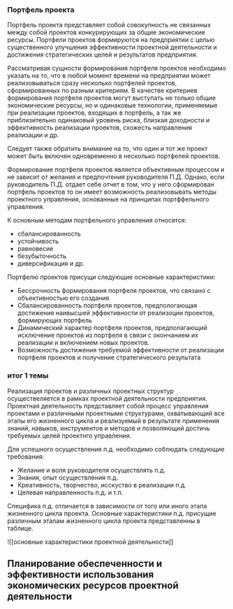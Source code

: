 ### Портфель проекта
Портфель проекта представляет собой совокупность не связанных между собой проектов конкурирующих за общие экономические ресурсы.
Портфели проектов формируются на предприятии с целью существенного улучшения эффективности проектной деятельности и достижения стратегических целей и результатов предприятия.

Рассматривая сущности формирования портфеля проектов необходимо указать на то, что в любой момент времени на предприятии может реализовываться сразу несколько портфелей проектов, сформированных по разным критериям. В качестве критериев формирования портфеля проектов могут выступать не только общие экономические ресурсы, но и одинаковые технологии, применяемые при реализации проектов, входящих в портфель, а так же приблизительно одинаковый уровень риска, близкая доходности и эффективность реализации проектов, схожесть направления реализации и др. 

Следует также обратить внимание на то, что один и тот же проект может быть включен одновременно в несколько портфелей проектов.

Формирование портфеля проектов является объективным процессом и не зависит от желания и предпочтения руководителя П.Д. Однако, если руководитель П.Д. отдает себе отчет в том, что у него сформирован портфель проектов то он имеет возможность реализовывать методы проектного управления, основанные на принципах портффельного управления. 

К основным методам портфельного управления относятся:
- сбалансированность 
- устойчивость
- равновесие
- безубыточность
- диверсификация и др. 

Портфелю проектов присущи следующие основные характеристики:
- Бессрочность формирования портфеля проектов, что связано с объективностью его создания
- Сбалансированность портфеля проектов, предпологающая достижения наивысшей эффективности от реализоции проектов, формирующих портфель 
- Динамический характер портфеля проектов, предполагающий исключение проектов из портфеля в связи с окончанием их реализации и включением новых проектов.
- Возможность достижения требуемой эффективности от реализации портфеля проектов и получение стратегического результата 


### итог 1 темы
Реализация проектов и различных проектных структур осуществеляется в рамках проектной деятельности предприятия. 
Проектная деятельность представляет собой процесс управления проектами и различными проектными структурами, охватывающий все этапы его жизненного цикла и реализуемый в результате применения знаний, навыков, инструментов и методов и позволяющий достичь требуемых целей проектнго управления. 

Для успешного осуществления п.д. необходимо соблюдать следующие требования: 
- Желание и воля руководителя осуществлять п.д.
- Знания, опыт осуществления п.д.
-  Креативность, творчество, исскуство в реализации п.д.
- Целевая направленность п.д. и т.п. 

Специфика п.д. отличается в зависимости от того или иного этапа жизненного цикла проекта. Основные характеристики п.д. присущие различным этапам жизненного цикла проекта представленны в таблице.  

![[основные характеристики проектной деятельности]]

## Планирование обеспеченности и эффективности использования экономических ресурсов проектной деятельности

